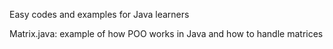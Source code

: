 Easy codes and examples for Java learners

Matrix.java: example of how POO works in Java and how to handle matrices
